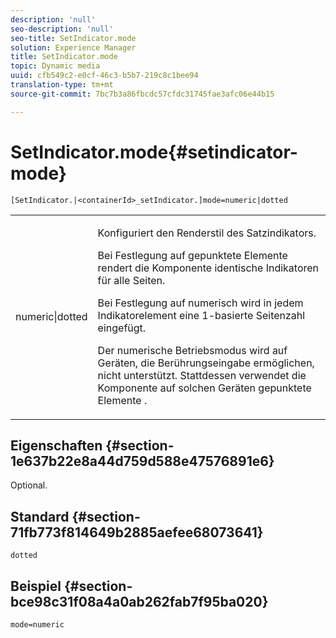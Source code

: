 ```yaml
---
description: 'null'
seo-description: 'null'
seo-title: SetIndicator.mode
solution: Experience Manager
title: SetIndicator.mode
topic: Dynamic media
uuid: cfb549c2-e0cf-46c3-b5b7-219c8c1bee94
translation-type: tm+mt
source-git-commit: 7bc7b3a86fbcdc57cfdc31745fae3afc06e44b15

---
```



# SetIndicator.mode{#setindicator-mode}

`[SetIndicator.|<containerId>_setIndicator.]mode=numeric|dotted`

<table id="table_0BEA0B5FFDF64E5594B534B2A87A6D88"> 
 <tbody> 
  <tr> 
   <td colname="col1"> <p> <span class="codeph"> numeric|dotted</span> </p> </td> 
   <td colname="col2"> <p> Konfiguriert den Renderstil des Satzindikators. </p> <p>Bei Festlegung auf <span class="codeph"> gepunktete</span> Elemente rendert die Komponente identische Indikatoren für alle Seiten. </p> <p>Bei Festlegung auf <span class="codeph"> numerisch</span> wird in jedem Indikatorelement eine 1-basierte Seitenzahl eingefügt. </p> <p>Der <span class="codeph"> numerische</span> Betriebsmodus wird auf Geräten, die Berührungseingabe ermöglichen, nicht unterstützt. Stattdessen verwendet die Komponente auf solchen Geräten gepunktete <span class="codeph"> Elemente</span> . </p> </td> 
  </tr> 
 </tbody> 
</table>

## Eigenschaften {#section-1e637b22e8a44d759d588e47576891e6}

Optional.

## Standard {#section-71fb773f814649b2885aefee68073641}

`dotted`

## Beispiel {#section-bce98c31f08a4a0ab262fab7f95ba020}

`mode=numeric`
